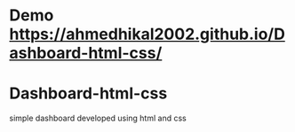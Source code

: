 
# Demo https://ahmedhikal2002.github.io/Dashboard-html-css/
# Dashboard-html-css
simple dashboard developed using html and css
